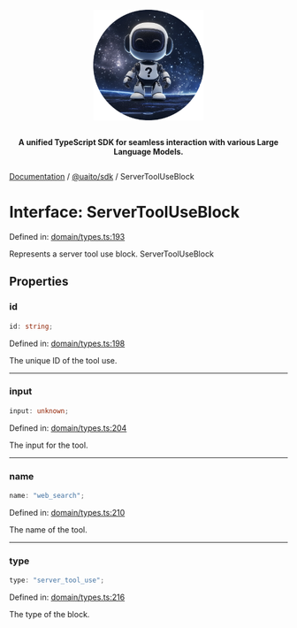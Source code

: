 <div style="display:flex; flex-direction:column; align-items:center;">
<p align="center">
  <img src="../UAITO.png" alt="UAITO Logo" width="200"/>
</p>

<p align="center">
  <strong>A unified TypeScript SDK for seamless interaction with various Large Language Models.</strong>
</p>
</div>

[Documentation](README.md) / [@uaito/sdk](@uaito.sdk.md) / ServerToolUseBlock

# Interface: ServerToolUseBlock

Defined in: [domain/types.ts:193](https://github.com/elribonazo/uaito/blob/75571bfa1ec32ece35814caf545c60b4fbdd41ce/packages/sdk/src/domain/types.ts#L193)

Represents a server tool use block.
 ServerToolUseBlock

## Properties

### id

```ts
id: string;
```

Defined in: [domain/types.ts:198](https://github.com/elribonazo/uaito/blob/75571bfa1ec32ece35814caf545c60b4fbdd41ce/packages/sdk/src/domain/types.ts#L198)

The unique ID of the tool use.

***

### input

```ts
input: unknown;
```

Defined in: [domain/types.ts:204](https://github.com/elribonazo/uaito/blob/75571bfa1ec32ece35814caf545c60b4fbdd41ce/packages/sdk/src/domain/types.ts#L204)

The input for the tool.

***

### name

```ts
name: "web_search";
```

Defined in: [domain/types.ts:210](https://github.com/elribonazo/uaito/blob/75571bfa1ec32ece35814caf545c60b4fbdd41ce/packages/sdk/src/domain/types.ts#L210)

The name of the tool.

***

### type

```ts
type: "server_tool_use";
```

Defined in: [domain/types.ts:216](https://github.com/elribonazo/uaito/blob/75571bfa1ec32ece35814caf545c60b4fbdd41ce/packages/sdk/src/domain/types.ts#L216)

The type of the block.
